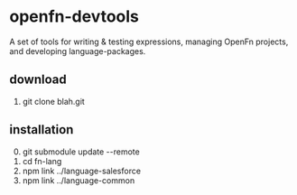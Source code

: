 # openfn-devtools
A set of tools for writing &amp; testing expressions, managing OpenFn projects, and developing language-packages.

## download
1. git clone blah.git

## installation
0. git submodule update --remote
1. cd fn-lang
2. npm link ../language-salesforce
3. npm link ../language-common
